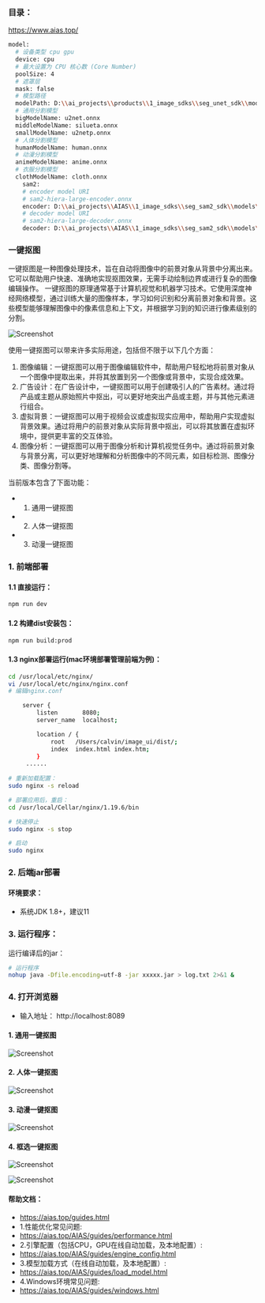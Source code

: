 ### 目录：
https://www.aias.top/



```bash
model:
  # 设备类型 cpu gpu
  device: cpu
  # 最大设置为 CPU 核心数 (Core Number)
  poolSize: 4
  # 遮罩层
  mask: false
  # 模型路径
  modelPath: D:\\ai_projects\\products\\1_image_sdks\\seg_unet_sdk\\models\\
  # 通用分割模型
  bigModelName: u2net.onnx
  middleModelName: silueta.onnx
  smallModelName: u2netp.onnx
  # 人体分割模型
  humanModelName: human.onnx
  # 动漫分割模型
  animeModelName: anime.onnx
  # 衣服分割模型
  clothModelName: cloth.onnx
    sam2:
    # encoder model URI
    # sam2-hiera-large-encoder.onnx
    encoder: D:\\ai_projects\\AIAS\\1_image_sdks\\seg_sam2_sdk\\models\\sam2-hiera-tiny-encoder.onnx
    # decoder model URI
    # sam2-hiera-large-decoder.onnx
    decoder: D:\\ai_projects\\AIAS\\1_image_sdks\\seg_sam2_sdk\\models\\sam2-hiera-tiny-decoder.onnx
```

### 一键抠图

一键抠图是一种图像处理技术，旨在自动将图像中的前景对象从背景中分离出来。它可以帮助用户快速、准确地实现抠图效果，无需手动绘制边界或进行复杂的图像编辑操作。
一键抠图的原理通常基于计算机视觉和机器学习技术。它使用深度神经网络模型，通过训练大量的图像样本，学习如何识别和分离前景对象和背景。这些模型能够理解图像中的像素信息和上下文，并根据学习到的知识进行像素级别的分割。

![Screenshot](https://aias-home.oss-cn-beijing.aliyuncs.com/assets/seg_all.png)

使用一键抠图可以带来许多实际用途，包括但不限于以下几个方面：
1. 图像编辑：一键抠图可以用于图像编辑软件中，帮助用户轻松地将前景对象从一个图像中提取出来，并将其放置到另一个图像或背景中，实现合成效果。
2. 广告设计：在广告设计中，一键抠图可以用于创建吸引人的广告素材。通过将产品或主题从原始照片中抠出，可以更好地突出产品或主题，并与其他元素进行组合。
3. 虚拟背景：一键抠图可以用于视频会议或虚拟现实应用中，帮助用户实现虚拟背景效果。通过将用户的前景对象从实际背景中抠出，可以将其放置在虚拟环境中，提供更丰富的交互体验。
4. 图像分析：一键抠图可以用于图像分析和计算机视觉任务中。通过将前景对象与背景分离，可以更好地理解和分析图像中的不同元素，如目标检测、图像分类、图像分割等。

当前版本包含了下面功能：
- 1. 通用一键抠图
- 2. 人体一键抠图
- 3. 动漫一键抠图



### 1. 前端部署

#### 1.1 直接运行：
```bash
npm run dev
```

#### 1.2 构建dist安装包：
```bash
npm run build:prod
```

#### 1.3 nginx部署运行(mac环境部署管理前端为例)：
```bash
cd /usr/local/etc/nginx/
vi /usr/local/etc/nginx/nginx.conf
# 编辑nginx.conf

    server {
        listen       8080;
        server_name  localhost;

        location / {
            root   /Users/calvin/image_ui/dist/;
            index  index.html index.htm;
        }
     ......
     
# 重新加载配置：
sudo nginx -s reload 

# 部署应用后，重启：
cd /usr/local/Cellar/nginx/1.19.6/bin

# 快速停止
sudo nginx -s stop

# 启动
sudo nginx     
```

### 2. 后端jar部署
#### 环境要求：
- 系统JDK 1.8+，建议11

### 3. 运行程序：
运行编译后的jar：
```bash
# 运行程序
nohup java -Dfile.encoding=utf-8 -jar xxxxx.jar > log.txt 2>&1 &
```

### 4. 打开浏览器
- 输入地址： http://localhost:8089


#### 1. 通用一键抠图
![Screenshot](https://aias-home.oss-cn-beijing.aliyuncs.com/assets/seg_general.jpg)

#### 2. 人体一键抠图
![Screenshot](https://aias-home.oss-cn-beijing.aliyuncs.com/assets/seg_human.jpg)

#### 3. 动漫一键抠图
![Screenshot](https://aias-home.oss-cn-beijing.aliyuncs.com/assets/seg_anime.jpg)

#### 4. 框选一键抠图
![Screenshot](https://aias-home.oss-cn-beijing.aliyuncs.com/products/image_seg_sam2/sam2_seg1.jpg)

![Screenshot](https://aias-home.oss-cn-beijing.aliyuncs.com/products/image_seg_sam2/sam2_seg2.jpg)

#### 帮助文档：
- https://aias.top/guides.html
- 1.性能优化常见问题:
- https://aias.top/AIAS/guides/performance.html
- 2.引擎配置（包括CPU，GPU在线自动加载，及本地配置）:
- https://aias.top/AIAS/guides/engine_config.html
- 3.模型加载方式（在线自动加载，及本地配置）:
- https://aias.top/AIAS/guides/load_model.html
- 4.Windows环境常见问题:
- https://aias.top/AIAS/guides/windows.html